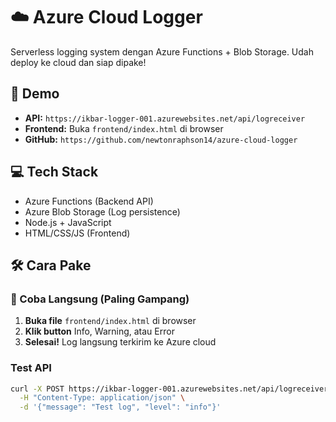 # ☁️ Azure Cloud Logger

Serverless logging system dengan Azure Functions + Blob Storage. Udah deploy ke cloud dan siap dipake!

## 🚀 Demo
- **API:** `https://ikbar-logger-001.azurewebsites.net/api/logreceiver`
- **Frontend:** Buka `frontend/index.html` di browser
- **GitHub:** `https://github.com/newtonraphson14/azure-cloud-logger`

## 💻 Tech Stack
- Azure Functions (Backend API)
- Azure Blob Storage (Log persistence) 
- Node.js + JavaScript
- HTML/CSS/JS (Frontend)

## 🛠️ Cara Pake

### 🎯 Coba Langsung (Paling Gampang)
1. **Buka file** `frontend/index.html` di browser
2. **Klik button** Info, Warning, atau Error
3. **Selesai!** Log langsung terkirim ke Azure cloud

### Test API
```bash
curl -X POST https://ikbar-logger-001.azurewebsites.net/api/logreceiver \
  -H "Content-Type: application/json" \
  -d '{"message": "Test log", "level": "info"}'
